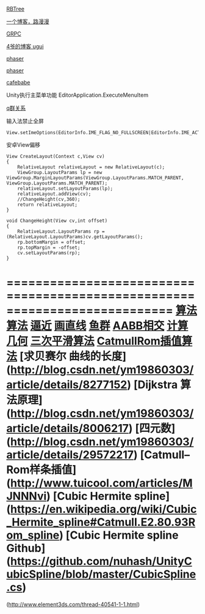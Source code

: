 
[RBTree](https://zh.wikipedia.org/wiki/%E7%BA%A2%E9%BB%91%E6%A0%91)

[一个博客，路漫漫](http://www.lanindex.com/)

[GRPC](http://blog.csdn.net/q26335804/article/details/47616859)

[4爷的博客 ugui](http://blog.csdn.net/u012091672/article/details/46876509)

[phaser](https://github.com/photonstorm/phaser)

[phaser](http://phaser.io/)

[cafebabe](http://cafebabe.cc/)

Unity执行主菜单功能
EditorApplication.ExecuteMenuItem

[q群关系](https://qun.insight-labs.org/)

输入法禁止全屏
	
	View.setImeOptions(EditorInfo.IME_FLAG_NO_FULLSCREEN|EditorInfo.IME_ACTION_DONE);

安卓View偏移

	View CreateLayout(Context c,View cv)
	{
		RelativeLayout relativeLayout = new RelativeLayout(c);
		ViewGroup.LayoutParams lp = new ViewGroup.MarginLayoutParams(ViewGroup.LayoutParams.MATCH_PARENT, ViewGroup.LayoutParams.MATCH_PARENT);
		relativeLayout.setLayoutParams(lp);
		relativeLayout.addView(cv);
		//ChangeHeight(cv,360);
		return relativeLayout;
	}
	
	void ChangeHeight(View cv,int offset)
	{
		RelativeLayout.LayoutParams rp =(RelativeLayout.LayoutParams)cv.getLayoutParams();
		rp.bottomMargin = offset;
		rp.topMargin = -offset;
		cv.setLayoutParams(rp);
	}

===========================================================================
[算法](http://blog.csdn.net/orbit/article/details/7082678)
[算法](http://blog.csdn.net/orbit/article/details/7101869)
[逼近](http://blog.csdn.net/orbit/article/details/12793343)
[画直线](http://blog.sina.com.cn/s/blog_4a2183a60101dhr4.html)
[鱼群](http://blog.sina.com.cn/s/blog_4a2183a60101avwt.html)
[AABB相交](http://blog.sina.com.cn/s/blog_4a2183a601014vl3.html)
[计算几何](http://blog.sina.com.cn/s/blog_4a2183a601014tq6.html)
[三次平滑算法](http://blog.sina.com.cn/s/blog_4a2183a60100ymed.html)
[CatmullRom插值算法](http://blog.csdn.net/ym19860303/article/details/21401553)
[求贝赛尔 曲线的长度]
(http://blog.csdn.net/ym19860303/article/details/8277152)
[Dijkstra 算法原理]
(http://blog.csdn.net/ym19860303/article/details/8006217)
[四元数]
(http://blog.csdn.net/ym19860303/article/details/29572217)
 [Catmull–Rom样条插值]
(http://www.tuicool.com/articles/MJNNNvi)
[Cubic Hermite spline]
(https://en.wikipedia.org/wiki/Cubic_Hermite_spline#Catmull.E2.80.93Rom_spline)
[Cubic Hermite spline Github]
(https://github.com/nuhash/UnityCubicSpline/blob/master/CubicSpline.cs)
=====================
(http://www.element3ds.com/thread-40541-1-1.html)
